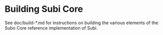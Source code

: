 Building Subi Core
================

See doc/build-*.md for instructions on building the various
elements of the Subo Core reference implementation of Subi.
